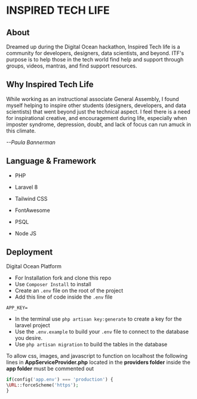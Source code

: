 # INSPIRED TECH LIFE #


## About

Dreamed up during the Digital Ocean hackathon, Inspired Tech life is a community for developers, designers, data scientists, and beyond. ITF's purpose is to help those in the tech world find help and support through groups, videos, mantras, and find support resources.

## Why Inspired Tech Life
While working as an instructional associate General Assembly, I found myself helping to inspire other students (designers, developers, and data scientists) that went beyond just the technical aspect. I feel there is a need for inspirational creative, and encouragement during life, especially when imposter syndrome, depression, doubt, and lack of focus can run amuck in this climate. 

*--Paula Bannerman*



## Language & Framework

- PHP

- Laravel 8 

- Tailwind CSS

- FontAwesome

- PSQL

- Node JS

  

## Deployment

Digital Ocean Platform



- For Installation fork and clone this repo
- Use `Composer Install` to install 
- Create an `.env` file on the root of the project
- Add this line of code inside the `.env` file 

```
APP_KEY=
```

- In the terminal use  `php artisan key:generate` to create a key for the laravel project
- Use the `.env.example` to build your `.env` file to connect to the database you desire.
- Use `php artisan migration` to build the tables in the database



To allow css, images, and javascript to function on localhost the following lines in **AppServiceProvider.php** located in the **providers folder** inside the **app folder** must be commented out

```php
if(config('app.env') === 'production') {
\URL::forceScheme('https');
}
```



